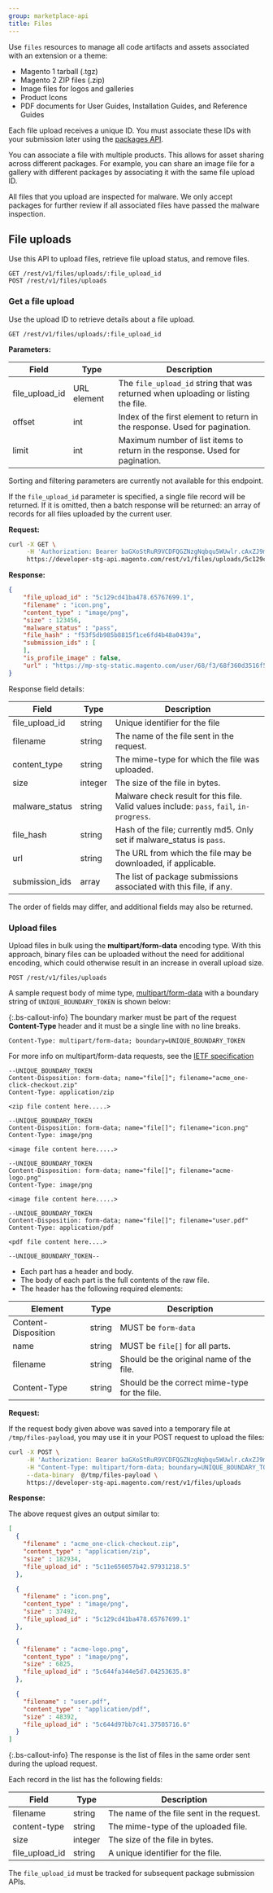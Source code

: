 ```yaml
---
group: marketplace-api
title: Files
---
```


Use `files` resources to manage all code artifacts and assets associated with an extension or a theme:

-  Magento 1 tarball (.tgz)
-  Magento 2 ZIP files (.zip)
-  Image files for logos and galleries
-  Product Icons
-  PDF documents for User Guides, Installation Guides, and Reference Guides

Each file upload receives a unique ID. You must associate these IDs with your submission later using the [packages API](packages.html).

You can associate a file with multiple products. This allows for asset sharing across different packages.
For example, you can share an image file for a gallery with different packages by associating it with the same file upload ID.

All files that you upload are inspected for malware.
We only accept packages for further review if all associated files have passed the malware inspection.

## File uploads

Use this API to upload files, retrieve file upload status, and remove files.

```http
GET /rest/v1/files/uploads/:file_upload_id
POST /rest/v1/files/uploads
```

### Get a file upload

Use the upload ID to retrieve details about a file upload.

```http
GET /rest/v1/files/uploads/:file_upload_id
```

**Parameters:**

|Field|Type|Description|
|-----|----|-----------|
|file_upload_id|URL element|The `file_upload_id` string that was returned when uploading or listing the file.|
|offset|int|Index of the first element to return in the response. Used for pagination.|
|limit|int|Maximum number of list items to return in the response. Used for pagination.|

Sorting and filtering parameters are currently not available for this endpoint.

If the `file_upload_id` parameter is specified, a single file record will be returned.
If it is omitted, then a batch response will be returned: an array of records for all files uploaded by the current user.

**Request:**

```bash
curl -X GET \
     -H 'Authorization: Bearer baGXoStRuR9VCDFQGZNzgNqbqu5WUwlr.cAxZJ9m22Le7' \
     https://developer-stg-api.magento.com/rest/v1/files/uploads/5c129cd41ba478.65767699.1
```

**Response:**

```json
{
    "file_upload_id" : "5c129cd41ba478.65767699.1",
    "filename" : "icon.png",
    "content_type" : "image/png",
    "size" : 123456,
    "malware_status" : "pass",
    "file_hash" : "f53f5db985b8815f1ce6fd4b48a0439a",
    "submission_ids" : [
    ],
    "is_profile_image" : false,
    "url" : "https://mp-stg-static.magento.com/user/68/f3/68f360d3516f594fc957c4179ed4a7a872911f07/pub/f5/3f/f53f5db985b8815f1ce6fd4b48a0439a/icon.png"
}
```

Response field details:

|Field|Type|Description|
|-----|----|-----------|
|file_upload_id|string|Unique identifier for the file|
|filename|string|The name of the file sent in the request.|
|content_type|string|The mime-type for which the file was uploaded.|
|size|integer|The size of the file in bytes.|
|malware_status|string|Malware check result for this file. Valid values include: `pass`, `fail`, `in-progress`.|
|file_hash|string|Hash of the file; currently md5. Only set if malware_status is `pass`.|
|url|string|The URL from which the file may be downloaded, if applicable.|
|submission_ids|array|The list of package submissions associated with this file, if any.|

The order of fields may differ, and additional fields may also be returned.

### Upload files

Upload files in bulk using the **multipart/form-data** encoding type.
With this approach, binary files can be uploaded without the need for additional encoding, which could otherwise result in an increase in overall upload size.

```http
POST /rest/v1/files/uploads
```

A sample request body of mime type, [multipart/form-data](https://www.w3.org/TR/html401/interact/forms.html#h-17.13.4.2)
with a boundary string of `UNIQUE_BOUNDARY_TOKEN` is shown below:

 {:.bs-callout-info}
The boundary marker must be part of the request **Content-Type** header and it must be a single line with no line breaks.

```http
Content-Type: multipart/form-data; boundary=UNIQUE_BOUNDARY_TOKEN
```

For more info on multipart/form-data requests, see the [IETF specification](https://tools.ietf.org/html/rfc2046#section-5.1)

```text
--UNIQUE_BOUNDARY_TOKEN
Content-Disposition: form-data; name="file[]"; filename="acme_one-click-checkout.zip"
Content-Type: application/zip

<zip file content here.....>

--UNIQUE_BOUNDARY_TOKEN
Content-Disposition: form-data; name="file[]"; filename="icon.png"
Content-Type: image/png

<image file content here.....>

--UNIQUE_BOUNDARY_TOKEN
Content-Disposition: form-data; name="file[]"; filename="acme-logo.png"
Content-Type: image/png

<image file content here.....>

--UNIQUE_BOUNDARY_TOKEN
Content-Disposition: form-data; name="file[]"; filename="user.pdf"
Content-Type: application/pdf

<pdf file content here....>

--UNIQUE_BOUNDARY_TOKEN--
```

-  Each part has a header and body.
-  The body of each part is the full contents of the raw file.
-  The header has the following required elements:

|Element|Type|Description|
|-----|--------|-----------|
|Content-Disposition|string|MUST be `form-data`|
|name|string|MUST be `file[]` for all parts.|
|filename|string|Should be the original name of the file.|
|Content-Type|string|Should be the correct mime-type for the file.|

**Request:**

If the request body given above was saved into a temporary file at `/tmp/files-payload`,
you may use it in your POST request to upload the files:

```bash
curl -X POST \
     -H 'Authorization: Bearer baGXoStRuR9VCDFQGZNzgNqbqu5WUwlr.cAxZJ9m22Le7' \
     -H "Content-Type: multipart/form-data; boundary=UNIQUE_BOUNDARY_TOKEN" \
     --data-binary  @/tmp/files-payload \
     https://developer-stg-api.magento.com/rest/v1/files/uploads
```

**Response:**

The above request gives an output similar to:

```json
[
  {
    "filename" : "acme_one-click-checkout.zip",
    "content_type" : "application/zip",
    "size" : 182934,
    "file_upload_id" : "5c11e656057b42.97931218.5"
  },

  {
    "filename" : "icon.png",
    "content_type" : "image/png",
    "size" : 37492,
    "file_upload_id" : "5c129cd41ba478.65767699.1"
  },

  {
    "filename" : "acme-logo.png",
    "content_type" : "image/png",
    "size" : 6825,
    "file_upload_id" : "5c644fa344e5d7.04253635.8"
  },

  {
    "filename" : "user.pdf",
    "content_type" : "application/pdf",
    "size" : 48392,
    "file_upload_id" : "5c644d97bb7c41.37505716.6"
  }
]
```

 {:.bs-callout-info}
The response is the list of files in the same order sent during the upload request.

Each record in the list has the following fields:

|Field|Type|Description|
|-----|----|-----------|
|filename|string|The name of the file sent in the request.|
|content-type|string|The mime-type of the uploaded file.|
|size|integer|The size of the file in bytes.|
|file_upload_id|string|A unique identifier for the file.|

The `file_upload_id` must be tracked for subsequent package submission APIs.
